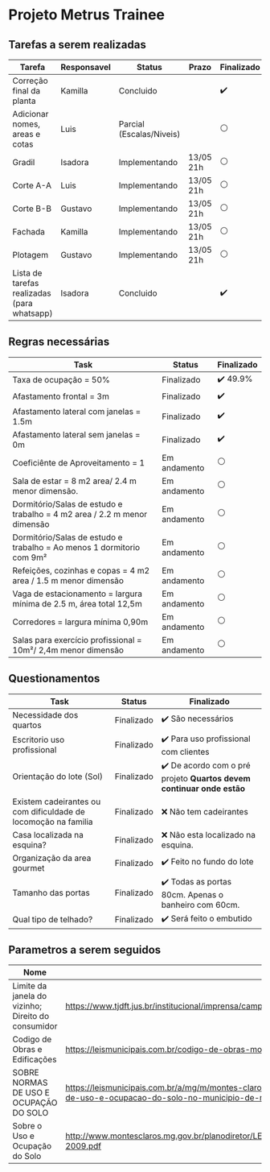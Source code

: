 # Projeto Metrus Trainee

## Tarefas a serem realizadas
| Tarefa           | Responsavel | Status | Prazo | Finalizado | 
|----------------|-----------------|-----------------|-----------|-----------|
| Correção final da planta	| Kamilla | Concluido | | :heavy_check_mark:
| Adicionar nomes, areas e cotas	| Luis | Parcial (Escalas/Niveis) | | :white_circle:
| Gradil	| Isadora | Implementando | 13/05 21h | :white_circle:
| Corte A-A	| Luis | Implementando | 13/05 21h | :white_circle:
| Corte B-B	| Gustavo | Implementando | 13/05 21h | :white_circle:
| Fachada	| Kamilla | Implementando | 13/05 21h | :white_circle:
| Plotagem	| Gustavo | Implementando | 13/05 21h | :white_circle:
| Lista de tarefas realizadas (para whatsapp)	| Isadora | Concluido | | :heavy_check_mark:

## Regras necessárias
| Task           | Status | Finalizado | 
|----------------|-----------------|-----------|
| Taxa de ocupação = 50% | Finalizado | :heavy_check_mark: 49.9%
| Afastamento frontal = 3m   | Finalizado | :heavy_check_mark:
| Afastamento lateral com janelas = 1.5m | Finalizado | :heavy_check_mark:
| Afastamento lateral sem janelas = 0m | Finalizado | :heavy_check_mark:
| Coeficiênte de Aproveitamento = 1   | Em andamento | :white_circle:
| Sala de estar =  8 m2 area/ 2.4 m menor dimensão. | Em andamento | :white_circle:
| Dormitório/Salas de estudo e trabalho = 4 m2 area / 2.2 m menor dimensão  | Em andamento | :white_circle:
| Dormitório/Salas de estudo e trabalho = Ao menos 1 dormitorio com 9m²  | Em andamento | :white_circle:
| Refeições, cozinhas e copas = 4 m2 area / 1.5 m menor dimensão  | Em andamento | :white_circle:
| Vaga de estacionamento = largura mínima de 2.5 m, área total 12,5m | Em andamento | :white_circle:
| Corredores = largura mínima 0,90m | Em andamento | :white_circle:
| Salas para exercício profissional = 10m²/ 2,4m menor dimensão | Em andamento | :white_circle:


## Questionamentos
| Task           | Status | Finalizado | 
|----------------|-----------------|-----------|
| Necessidade dos quartos | Finalizado | :heavy_check_mark: São necessários
| Escritorio uso profissional   | Finalizado | :heavy_check_mark: Para uso profissional com clientes
| Orientação do lote (Sol)   | Finalizado | :heavy_check_mark: De acordo com o pré projeto **Quartos devem continuar onde estão**
| Existem cadeirantes ou com dificuldade de locomoção na familia   | Finalizado | :x: Não tem cadeirantes
| Casa localizada na esquina?  | Finalizado | :x: Não esta localizado na esquina.
| Organização da area gourmet  | Finalizado | :heavy_check_mark: Feito no fundo do lote
| Tamanho das portas  | Finalizado | :heavy_check_mark: Todas as portas 80cm. Apenas o banheiro com 60cm.
| Qual tipo de telhado?  | Finalizado | :heavy_check_mark: Será feito o embutido


## Parametros a serem seguidos

| Nome           | URL | 
|----------------|-----------|
|Limite da janela do vizinho; Direito do consumidor | https://www.tjdft.jus.br/institucional/imprensa/campanhas-e-produtos/direito-facil/edicao-semanal/limite-da-janela-do-vizinho 
| Codigo de Obras e Edificações | https://leismunicipais.com.br/codigo-de-obras-montes-claros-mg
| SOBRE NORMAS DE USO E OCUPAÇÃO DO SOLO | https://leismunicipais.com.br/a/mg/m/montes-claros/lei-ordinaria/2002/304/3031/lei-ordinaria-n-3031-2002-dispoe-sobre-normas-de-uso-e-ocupacao-do-solo-no-municipio-de-montes-claros-e-da-outras-providencias
| Sobre o Uso e Ocupação do Solo | http://www.montesclaros.mg.gov.br/planodiretor/LEIS/Lei%20Uso%20e%20Ocupa%C3%A7%C3%A3o%20do%20Solol%20no.%204198-2009.pdf